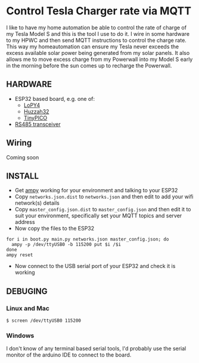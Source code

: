 # Control Tesla Charger rate via MQTT

I like to have my home automation be able to control the rate of charge
of my Tesla Model S and this is the tool I use to do it. I wire in some
hardware to my HPWC and then send MQTT instructions to control the charge
rate. This way my homeautomation can ensure my Tesla never exceeds the
excess available solar power being generated from my solar panels. It
also allows me to move excess charge from my Powerwall into my Model S
early in the morning before the sun comes up to recharge the Powerwall.

## HARDWARE

*  ESP32 based board, e.g. one of:
    * [LoPY4](https://pycom.io/product/lopy4/)
    * [Huzzah32](https://www.adafruit.com/product/3405)
    * [TinyPICO](https://www.tinypico.com/buy)
* [RS485 transceiver](https://www.sparkfun.com/products/10124)

## Wiring

Coming soon

## INSTALL

* Get [ampy](https://learn.adafruit.com/micropython-basics-load-files-and-run-code/install-ampy) working for your environment and talking to your ESP32
* Copy `networks.json.dist` to `networks.json` and then edit to add your wifi network(s) details
* Copy `master_config.json.dist` to `master_config.json` and then edit it to suit your environment, specifically set your MQTT topics and server address
* Now copy the files to the ESP32

```
for i in boot.py main.py networks.json master_config.json; do
  ampy -p /dev/ttyUSB0 -b 115200 put $i /$i
done
ampy reset
```

* Now connect to the USB serial port of your ESP32 and check it is working

## DEBUGING

### Linux and Mac

```
$ screen /dev/ttyUSB0 115200
```

### Windows

I don't know of any terminal based serial tools, I'd probably use the serial
monitor of the arduino IDE to connect to the board.
